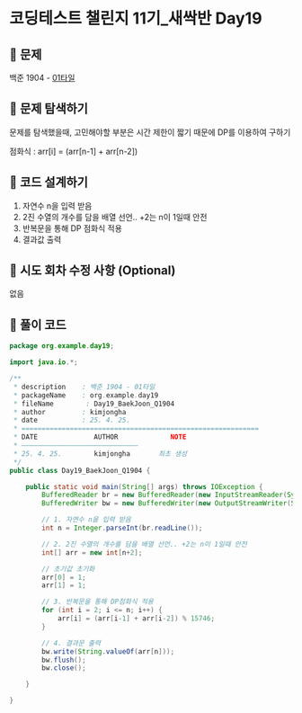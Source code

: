# 코딩테스트 챌린지 11기_새싹반 Day19

## 📌 문제
백준 1904 - [01타일](https://www.acmicpc.net/problem/1904)

## 📌 문제 탐색하기
문제를 탐색했을때, 고민해야할 부분은 시간 제한이 짧기 때문에 DP를 이용하여 구하기

점화식 : arr[i] = (arr[n-1] + arr[n-2])

## 📌 코드 설계하기
1. 자연수 n을 입력 받음
2. 2진 수열의 개수를 담을 배열 선언.. +2는 n이 1일때 안전
3. 반복문을 통해 DP 점화식 적용
4. 결과값 출력

## 📌 시도 회차 수정 사항 (Optional)
없음

## 📌 풀이 코드
```java
package org.example.day19;

import java.io.*;

/**
 * description    : 백준 1904 - 01타일
 * packageName    : org.example.day19
 * fileName        : Day19_BaekJoon_Q1904
 * author         : kimjongha
 * date           : 25. 4. 25.
 * ===========================================================
 * DATE              AUTHOR             NOTE
 * —————————————————————————————
 * 25. 4. 25.        kimjongha       최초 생성
 */
public class Day19_BaekJoon_Q1904 {

    public static void main(String[] args) throws IOException {
        BufferedReader br = new BufferedReader(new InputStreamReader(System.in));
        BufferedWriter bw = new BufferedWriter(new OutputStreamWriter(System.out));

        // 1. 자연수 n을 입력 받음
        int n = Integer.parseInt(br.readLine());

        // 2. 2진 수열의 개수를 담을 배열 선언.. +2는 n이 1일때 안전
        int[] arr = new int[n+2];

        // 초기값 초기화
        arr[0] = 1;
        arr[1] = 1;

        // 3. 반복문을 통해 DP점화식 적용
        for (int i = 2; i <= n; i++) {
            arr[i] = (arr[i-1] + arr[i-2]) % 15746;
        }

        // 4. 결과문 출력
        bw.write(String.valueOf(arr[n]));
        bw.flush();
        bw.close();

    }

}






